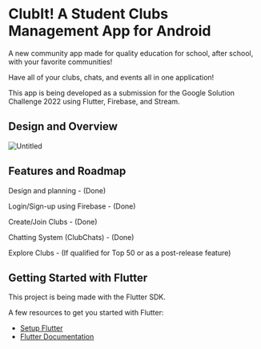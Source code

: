 # ClubIt! A Student Clubs Management App for Android
 
A new community app made for quality education for school, after school, with your favorite communities!

Have all of your clubs, chats, and events all in one application!

This app is being developed as a submission for the Google Solution Challenge 2022 using Flutter, Firebase, and Stream.

## Design and Overview
![Untitled](https://user-images.githubusercontent.com/90495366/160708592-13f7a5cf-1546-4663-b14d-382593047d30.png)



## Features and Roadmap

Design and planning - (Done)

Login/Sign-up using Firebase - (Done)

Create/Join Clubs - (Done)

Chatting System (ClubChats) - (Done)

Explore Clubs - (If qualified for Top 50 or as a post-release feature)

## Getting Started with Flutter

This project is being made with the Flutter SDK.

A few resources to get you started with Flutter:

- [Setup Flutter](https://docs.flutter.dev/get-started)
- [Flutter Documentation](https://docs.flutter.dev/)
